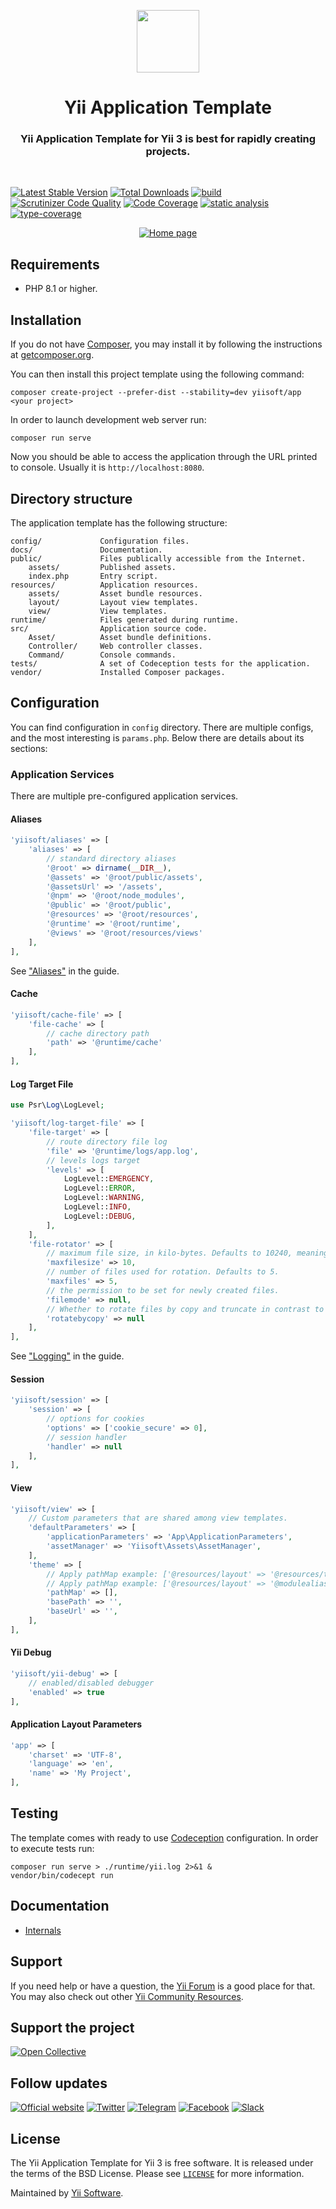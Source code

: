 <p align="center">
    <a href="https://github.com/yiisoft" target="_blank">
        <img src="https://yiisoft.github.io/docs/images/yii_logo.svg" height="100px">
    </a>
    <h1 align="center">Yii Application Template</h1>
    <h3 align="center">Yii Application Template for Yii 3 is best for rapidly creating projects.</h3>
    <br>
</p>

[![Latest Stable Version](https://poser.pugx.org/yiisoft/app/v/stable.png)](https://packagist.org/packages/yiisoft/app)
[![Total Downloads](https://poser.pugx.org/yiisoft/app/downloads.png)](https://packagist.org/packages/yiisoft/app)
[![build](https://github.com/yiisoft/app/workflows/build/badge.svg)](https://github.com/yiisoft/app/actions)
[![Scrutinizer Code Quality](https://scrutinizer-ci.com/g/yiisoft/app/badges/quality-score.png?b=master)](https://scrutinizer-ci.com/g/yiisoft/app/?branch=master)
[![Code Coverage](https://codecov.io/gh/yiisoft/app/branch/master/graph/badge.svg?token=TDZ2bErTcN)](https://codecov.io/gh/yiisoft/app)
[![static analysis](https://github.com/yiisoft/app/workflows/static%20analysis/badge.svg)](https://github.com/yiisoft/app/actions?query=workflow%3A%22static+analysis%22)
[![type-coverage](https://shepherd.dev/github/yiisoft/app/coverage.svg)](https://shepherd.dev/github/yiisoft/app)

<p align="center">
    <a href="https://github.com/yiisoft/app" target="_blank">
        <img src="docs/images/home.png" alt="Home page" >
    </a>
</p>

## Requirements

- PHP 8.1 or higher.

## Installation

If you do not have [Composer](https://getcomposer.org/), you may install it by following the instructions
at [getcomposer.org](https://getcomposer.org/doc/00-intro.md).

You can then install this project template using the following command:

```shell
composer create-project --prefer-dist --stability=dev yiisoft/app <your project>
```

In order to launch development web server run:

```shell
composer run serve
```

Now you should be able to access the application through the URL printed to console.
Usually it is `http://localhost:8080`.

## Directory structure

The application template has the following structure:

```text
config/             Configuration files.
docs/               Documentation.
public/             Files publically accessible from the Internet.
    assets/         Published assets.
    index.php       Entry script.
resources/          Application resources.
    assets/         Asset bundle resources.
    layout/         Layout view templates.
    view/           View templates.
runtime/            Files generated during runtime.
src/                Application source code.
    Asset/          Asset bundle definitions.
    Controller/     Web controller classes.
    Command/        Console commands.
tests/              A set of Codeception tests for the application.
vendor/             Installed Composer packages.
```

## Configuration

You can find configuration in `config` directory. There are multiple
configs, and the most interesting is `params.php`. Below there are details about its sections:

### Application Services

There are multiple pre-configured application services.

#### Aliases

```php
'yiisoft/aliases' => [
    'aliases' => [
        // standard directory aliases
        '@root' => dirname(__DIR__),
        '@assets' => '@root/public/assets',
        '@assetsUrl' => '/assets',
        '@npm' => '@root/node_modules',
        '@public' => '@root/public',
        '@resources' => '@root/resources',
        '@runtime' => '@root/runtime',
        '@views' => '@root/resources/views'
    ],
],
```

See ["Aliases"](https://github.com/yiisoft/docs/blob/master/guide/en/concept/aliases.md) in the guide.

#### Cache

```php
'yiisoft/cache-file' => [
    'file-cache' => [
        // cache directory path
        'path' => '@runtime/cache'
    ],
],
```

#### Log Target File

```php
use Psr\Log\LogLevel;

'yiisoft/log-target-file' => [
    'file-target' => [
        // route directory file log
        'file' => '@runtime/logs/app.log',
        // levels logs target
        'levels' => [
            LogLevel::EMERGENCY,
            LogLevel::ERROR,
            LogLevel::WARNING,
            LogLevel::INFO,
            LogLevel::DEBUG,
        ],
    ],
    'file-rotator' => [
        // maximum file size, in kilo-bytes. Defaults to 10240, meaning 10MB.
        'maxfilesize' => 10,
        // number of files used for rotation. Defaults to 5.
        'maxfiles' => 5,
        // the permission to be set for newly created files.
        'filemode' => null,
        // Whether to rotate files by copy and truncate in contrast to rotation by renaming files.
        'rotatebycopy' => null
    ],
],
```

See ["Logging"](https://github.com/yiisoft/docs/blob/master/guide/en/runtime/logging.md) in the guide.

#### Session

```php
'yiisoft/session' => [
    'session' => [
        // options for cookies
        'options' => ['cookie_secure' => 0],
        // session handler
        'handler' => null
    ],
],
```

#### View

```php
'yiisoft/view' => [
    // Custom parameters that are shared among view templates.
    'defaultParameters' => [
        'applicationParameters' => 'App\ApplicationParameters',
        'assetManager' => 'Yiisoft\Assets\AssetManager',
    ],
    'theme' => [
        // Apply pathMap example: ['@resources/layout' => '@resources/theme'] in yiisoft/app
        // Apply pathMap example: ['@resources/layout' => '@modulealiases/theme'] in module
        'pathMap' => [],
        'basePath' => '',
        'baseUrl' => '',
    ],    
],

```

#### Yii Debug

```php
'yiisoft/yii-debug' => [
    // enabled/disabled debugger
    'enabled' => true
],
```

#### Application Layout Parameters

```php
'app' => [
    'charset' => 'UTF-8',
    'language' => 'en',
    'name' => 'My Project',
],
```

## Testing

The template comes with ready to use [Codeception](https://codeception.com/) configuration.
In order to execute tests run:

```shell
composer run serve > ./runtime/yii.log 2>&1 &
vendor/bin/codecept run
```

## Documentation

- [Internals](docs/internals.md)

## Support

If you need help or have a question, the [Yii Forum](https://forum.yiiframework.com/c/yii-3-0/63) is a good place for that.
You may also check out other [Yii Community Resources](https://www.yiiframework.com/community).

## Support the project

[![Open Collective](https://img.shields.io/badge/Open%20Collective-sponsor-7eadf1?logo=open%20collective&logoColor=7eadf1&labelColor=555555)](https://opencollective.com/yiisoft)

## Follow updates

[![Official website](https://img.shields.io/badge/Powered_by-Yii_Framework-green.svg?style=flat)](https://www.yiiframework.com/)
[![Twitter](https://img.shields.io/badge/twitter-follow-1DA1F2?logo=twitter&logoColor=1DA1F2&labelColor=555555?style=flat)](https://twitter.com/yiiframework)
[![Telegram](https://img.shields.io/badge/telegram-join-1DA1F2?style=flat&logo=telegram)](https://t.me/yii3en)
[![Facebook](https://img.shields.io/badge/facebook-join-1DA1F2?style=flat&logo=facebook&logoColor=ffffff)](https://www.facebook.com/groups/yiitalk)
[![Slack](https://img.shields.io/badge/slack-join-1DA1F2?style=flat&logo=slack)](https://yiiframework.com/go/slack)

## License

The Yii Application Template for Yii 3 is free software. It is released under the terms of the BSD License.
Please see [`LICENSE`](./LICENSE.md) for more information.

Maintained by [Yii Software](https://www.yiiframework.com/).
